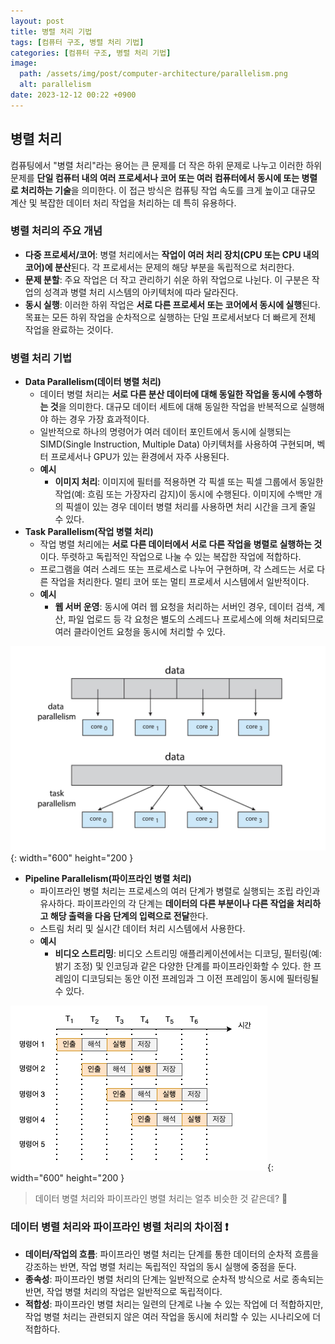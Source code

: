 ```yaml
---
layout: post
title: 병렬 처리 기법
tags: [컴퓨터 구조, 병렬 처리 기법]
categories: [컴퓨터 구조, 병렬 처리 기법]
image:
  path: /assets/img/post/computer-architecture/parallelism.png
  alt: parallelism
date: 2023-12-12 00:22 +0900
---
```


## 병렬 처리

컴퓨팅에서 "병렬 처리"라는 용어는 큰 문제를 더 작은 하위 문제로 나누고 이러한 하위 문제를 **단일 컴퓨터 내의 여러 프로세서나 코어 또는 여러 컴퓨터에서 동시에 또는 병렬로 처리하는 기술**을 의미한다. 이 접근 방식은 컴퓨팅 작업 속도를 크게 높이고 대규모 계산 및 복잡한 데이터 처리 작업을 처리하는 데 특히 유용하다.

### 병렬 처리의 주요 개념

- **다중 프로세서/코어**: 병렬 처리에서는 **작업이 여러 처리 장치(CPU 또는 CPU 내의 코어)에 분산**된다. 각 프로세서는 문제의 해당 부분을 독립적으로 처리한다.
- **문제 분할**: 주요 작업은 더 작고 관리하기 쉬운 하위 작업으로 나뉜다. 이 구분은 작업의 성격과 병렬 처리 시스템의 아키텍처에 따라 달라진다.
- **동시 실행**: 이러한 하위 작업은 **서로 다른 프로세서 또는 코어에서 동시에 실행**된다. 목표는 모든 하위 작업을 순차적으로 실행하는 단일 프로세서보다 더 빠르게 전체 작업을 완료하는 것이다.

### 병렬 처리 기법

- **Data Parallelism(데이터 병렬 처리)**
  - 데이터 병렬 처리는 **서로 다른 분산 데이터에 대해 동일한 작업을 동시에 수행하는 것**을 의미한다.
    대규모 데이터 세트에 대해 동일한 작업을 반복적으로 실행해야 하는 경우 가장 효과적이다.
  - 일반적으로 하나의 명령어가 여러 데이터 포인트에서 동시에 실행되는 SIMD(Single Instruction, Multiple Data) 아키텍처를 사용하여 구현되며, 벡터 프로세서나 GPU가 있는 환경에서 자주 사용된다.
  - **예시**
    - **이미지 처리**: 이미지에 필터를 적용하면 각 픽셀 또는 픽셀 그룹에서 동일한 작업(예: 흐림 또는 가장자리 감지)이 동시에 수행된다. 이미지에 수백만 개의 픽셀이 있는 경우 데이터 병렬 처리를 사용하면 처리 시간을 크게 줄일 수 있다.
- **Task Parallelism(작업 병렬 처리)**
  - 작업 병렬 처리에는 **서로 다른 데이터에서 서로 다른 작업을 병렬로 실행하는 것**이다. 뚜렷하고 독립적인 작업으로 나눌 수 있는 복잡한 작업에 적합하다.
  - 프로그램을 여러 스레드 또는 프로세스로 나누어 구현하며, 각 스레드는 서로 다른 작업을 처리한다. 멀티 코어 또는 멀티 프로세서 시스템에서 일반적이다.
  - **예시**
    - **웹 서버 운영**: 동시에 여러 웹 요청을 처리하는 서버인 경우, 데이터 검색, 계산, 파일 업로드 등 각 요청은 별도의 스레드나 프로세스에 의해 처리되므로 여러 클라이언트 요청을 동시에 처리할 수 있다.

![data-and-task-parallelism](/assets/img/post/computer-architecture/data-and-task-parallelism.jpeg){: width="600" height="200 }

- **Pipeline Parallelism(파이프라인 병렬 처리)**
  - 파이프라인 병렬 처리는 프로세스의 여러 단계가 병렬로 실행되는 조립 라인과 유사하다. 파이프라인의 각 단계는 **데이터의 다른 부분이나 다른 작업을 처리하고 해당 출력을 다음 단계의 입력으로 전달**한다.
  - 스트림 처리 및 실시간 데이터 처리 시스템에서 사용한다.
  - **예시**
    - **비디오 스트리밍**: 비디오 스트리밍 애플리케이션에서는 디코딩, 필터링(예: 밝기 조정) 및 인코딩과 같은 다양한 단계를 파이프라인화할 수 있다. 한 프레임이 디코딩되는 동안 이전 프레임과 그 이전 프레임이 동시에 필터링될 수 있다.

![pipeline-parallelism](/assets/img/post/computer-architecture/pipeline-parallelism.png){: width="600" height="200 }

> 데이터 병렬 처리와 파이프라인 병렬 처리는 얼추 비슷한 것 같은데? 🧐

### 데이터 병렬 처리와 파이프라인 병렬 처리의 차이점 ❗️

- **데이터/작업의 흐름**: 파이프라인 병렬 처리는 단계를 통한 데이터의 순차적 흐름을 강조하는 반면, 작업 병렬 처리는 독립적인 작업의 동시 실행에 중점을 둔다.
- **종속성**: 파이프라인 병렬 처리의 단계는 일반적으로 순차적 방식으로 서로 종속되는 반면, 작업 병렬 처리의 작업은 일반적으로 독립적이다.
- **적합성**: 파이프라인 병렬 처리는 일련의 단계로 나눌 수 있는 작업에 더 적합하지만, 작업 병렬 처리는 관련되지 않은 여러 작업을 동시에 처리할 수 있는 시나리오에 더 적합하다.

